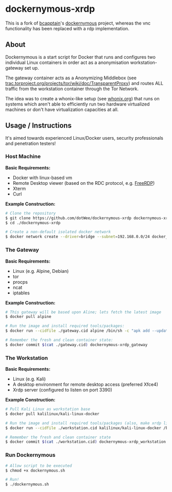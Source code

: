 # dockernymous-xrdp

This is a fork of [bcapptain](https://github.com/bcapptain)'s [dockernymous](https://github.com/bcapptain/dockernymous) project, whereas the vnc functionality has been replaced with a rdp implementation.

## About

Dockernymous is a start script for Docker that runs and configures two individual Linux containers in order act as a anonymisation workstation-gateway set up.

The gateway container acts as a Anonymizing Middlebox (see
[trac.torproject.org/projects/tor/wiki/doc/TransparentProxy](https://trac.torproject.org/projects/tor/wiki/doc/TransparentProxy)) and routes ALL traffic from the workstation container through the Tor Network.

The idea was to create a whonix-like setup (see [whonix.org](https://www.whonix.org)) that runs on
systems which aren't able to efficiently run two hardware virtualized machines or don't have virtualization capacities at all.

## Usage / Instructions

It's aimed towards experienced Linux/Docker users, security professionals and penetration testers!

### Host Machine

**Basic Requirements:**

- Docker with linux-based vm
- Remote Desktop viewer (based on the RDC protocol, e.g. [FreeRDP](https://github.com/FreeRDP/FreeRDP))
- Xterm
- Curl

**Example Construction:**

```bash
# Clone the repository
$ git clone https://github.com/dotWee/dockernymous-xrdp dockernymous-xrdp
$ cd ./dockernymous-xrdp

# Create a non-default isolated docker network
$ docker network create --driver=bridge --subnet=192.168.0.0/24 docker_internal
```

### The Gateway

**Basic Requirements:**

- Linux (e.g. Alpine, Debian)
- tor
- procps
- ncat
- iptables

**Example Construction:**

```bash
# This gateway will be based upon Aline; lets fetch the latest image
$ docker pull alpine

# Run the image and install required tools/packages:
$ docker run --cidfile ./gateway.cid alpine /bin/sh -c "apk add --update tor iptables iproute2 && exit"

# Remember the fresh and clean container state:
$ docker commit $(cat ./gateway.cid) dockernymous-xrdp_gateway
```

### The Workstation

**Basic Requirements:**

- Linux (e.g. Kali)
- A desktop environment for remote desktop access (preferred Xfce4)
- Xrdp server (configured to listen on port 3390)

**Example Construction:**

```bash
# Pull Kali Linux as workstation base
$ docker pull kalilinux/kali-linux-docker

# Run the image and install required tools/packages (also, make xrdp listen on port 3390)
$ docker run --cidfile ./workstation.cid kalilinux/kali-linux-docker /bin/bash -c "apt-get update; apt-get upgrade -y; apt-get dist-upgrade -y --force-yes; apt-get --yes --force-yes install kali-desktop-xfce xorg xrdp curl kali-linux-top10; sed -i 's/port=3389/port=3390/g' /etc/xrdp/xrdp.ini; /etc/init.d/xrdp start; exit"

# Remember the fresh and clean container state
$ docker commit $(cat ./workstation.cid) dockernymous-xrdp_workstation
```

### Run Dockernymous

```bash
# Allow script to be executed
$ chmod +x dockernymous.sh

# Run!
$ ./dockernymous.sh
```
